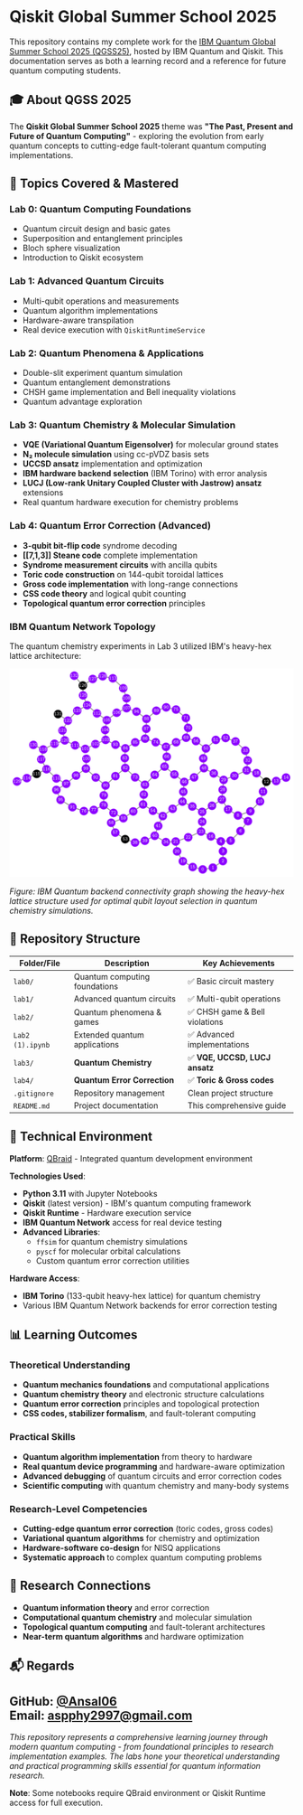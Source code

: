 # Qiskit Global Summer School 2025

This repository contains my complete work for the [IBM Quantum Global Summer School 2025 (QGSS25)](https://github.com/qiskit-community/qgss-2025), hosted by IBM Quantum and Qiskit. This documentation serves as both a learning record and a reference for future quantum computing students.

## 🎓 About QGSS 2025

The **Qiskit Global Summer School 2025** theme was **"The Past, Present and Future of Quantum Computing"** - exploring the evolution from early quantum concepts to cutting-edge fault-tolerant quantum computing implementations.

## 🧠 Topics Covered & Mastered

### **Lab 0: Quantum Computing Foundations**
- Quantum circuit design and basic gates
- Superposition and entanglement principles  
- Bloch sphere visualization
- Introduction to Qiskit ecosystem

### **Lab 1: Advanced Quantum Circuits**
- Multi-qubit operations and measurements
- Quantum algorithm implementations
- Hardware-aware transpilation
- Real device execution with `QiskitRuntimeService`

### **Lab 2: Quantum Phenomena & Applications** 
- Double-slit experiment quantum simulation
- Quantum entanglement demonstrations
- CHSH game implementation and Bell inequality violations
- Quantum advantage exploration

### **Lab 3: Quantum Chemistry & Molecular Simulation**
- **VQE (Variational Quantum Eigensolver)** for molecular ground states
- **N₂ molecule simulation** using cc-pVDZ basis sets
- **UCCSD ansatz** implementation and optimization
- **IBM hardware backend selection** (IBM Torino) with error analysis
- **LUCJ (Low-rank Unitary Coupled Cluster with Jastrow) ansatz** extensions
- Real quantum hardware execution for chemistry problems

### **Lab 4: Quantum Error Correction (Advanced)**
- **3-qubit bit-flip code** syndrome decoding
- **[[7,1,3]] Steane code** complete implementation
- **Syndrome measurement circuits** with ancilla qubits
- **Toric code construction** on 144-qubit toroidal lattices
- **Gross code implementation** with long-range connections
- **CSS code theory** and logical qubit counting
- **Topological quantum error correction** principles

### IBM Quantum Network Topology

The quantum chemistry experiments in Lab 3 utilized IBM's heavy-hex lattice architecture:

![IBM Quantum Network Topology](images/network%20topo.png)

*Figure: IBM Quantum backend connectivity graph showing the heavy-hex lattice structure used for optimal qubit layout selection in quantum chemistry simulations.*

## 📁 Repository Structure

| Folder/File | Description | Key Achievements |
|-------------|-------------|------------------|
| `lab0/` | Quantum computing foundations | ✅ Basic circuit mastery |
| `lab1/` | Advanced quantum circuits | ✅ Multi-qubit operations |
| `lab2/` | Quantum phenomena & games | ✅ CHSH game & Bell violations |
| `Lab2 (1).ipynb` | Extended quantum applications | ✅ Advanced implementations |
| `lab3/` | **Quantum Chemistry** | ✅ **VQE, UCCSD, LUCJ ansatz** |
| `lab4/` | **Quantum Error Correction** | ✅ **Toric & Gross codes** |
| `.gitignore` | Repository management | Clean project structure |
| `README.md` | Project documentation | This comprehensive guide |

## 🚀 Technical Environment

**Platform**: [QBraid](https://qbraid.com/) - Integrated quantum development environment

**Technologies Used**:
- **Python 3.11** with Jupyter Notebooks
- **Qiskit** (latest version) - IBM's quantum computing framework
- **Qiskit Runtime** - Hardware execution service  
- **IBM Quantum Network** access for real device testing
- **Advanced Libraries**: 
  - `ffsim` for quantum chemistry simulations
  - `pyscf` for molecular orbital calculations
  - Custom quantum error correction utilities

**Hardware Access**:
- **IBM Torino** (133-qubit heavy-hex lattice) for quantum chemistry
- Various IBM Quantum Network backends for error correction testing

## 📊 Learning Outcomes

### **Theoretical Understanding**
- **Quantum mechanics foundations** and computational applications
- **Quantum chemistry theory** and electronic structure calculations  
- **Quantum error correction** principles and topological protection
- **CSS codes, stabilizer formalism**, and fault-tolerant computing

### **Practical Skills**
- **Quantum algorithm implementation** from theory to hardware
- **Real quantum device programming** and hardware-aware optimization
- **Advanced debugging** of quantum circuits and error correction codes
- **Scientific computing** with quantum chemistry and many-body systems

### **Research-Level Competencies**
- **Cutting-edge quantum error correction** (toric codes, gross codes)
- **Variational quantum algorithms** for chemistry and optimization
- **Hardware-software co-design** for NISQ applications
- **Systematic approach** to complex quantum computing problems

## 🔬 Research Connections

- **Quantum information theory** and error correction
- **Computational quantum chemistry** and molecular simulation  
- **Topological quantum computing** and fault-tolerant architectures
- **Near-term quantum algorithms** and hardware optimization

## 📬 Regards

**GitHub**: [@Ansal06](https://github.com/Ansal06)  
**Email**: aspphy2997@gmail.com
---

*This repository represents a comprehensive learning journey through modern quantum computing - from foundational principles to research implementation examples. The labs hone your theoretical understanding and practical programming skills essential for quantum information research.*

**Note**: Some notebooks require QBraid environment or Qiskit Runtime access for full execution. 
